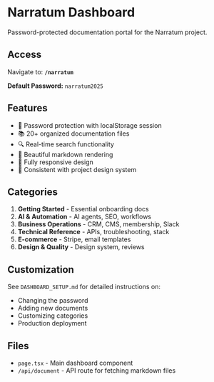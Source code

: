 # Narratum Dashboard

Password-protected documentation portal for the Narratum project.

## Access

Navigate to: **`/narratum`**

**Default Password:** `narratum2025`

## Features

- 🔐 Password protection with localStorage session
- 📚 20+ organized documentation files
- 🔍 Real-time search functionality
- 📖 Beautiful markdown rendering
- 📱 Fully responsive design
- 🎨 Consistent with project design system

## Categories

1. **Getting Started** - Essential onboarding docs
2. **AI & Automation** - AI agents, SEO, workflows
3. **Business Operations** - CRM, CMS, membership, Slack
4. **Technical Reference** - APIs, troubleshooting, stack
5. **E-commerce** - Stripe, email templates
6. **Design & Quality** - Design system, reviews

## Customization

See `DASHBOARD_SETUP.md` for detailed instructions on:
- Changing the password
- Adding new documents
- Customizing categories
- Production deployment

## Files

- `page.tsx` - Main dashboard component
- `/api/document` - API route for fetching markdown files


